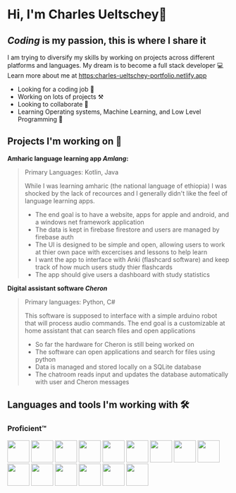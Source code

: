 # Hi, I'm Charles Ueltschey👋

## *Coding* is my passion, this is where I share it

I am trying to diversify my skills by working on projects across different platforms and languages.
My dream is to become a full stack developer 💻
Learn more about me at <https:charles-ueltschey-portfolio.netlify.app>

* Looking for a coding job 🔭
* Working on lots of projects ⚒️
* Looking to collaborate 🤝
* Learning Operating systems, Machine Learning, and Low Level Programming 🌱

## Projects I'm working on 💪

**Amharic language learning app _Amlang_:**
> Primary Languages: Kotlin, Java
>
> While I was learning amharic (the national language of ethiopia) I was shocked by the lack of recources
> and I generally didn't like the feel of language learning apps.
> 
> * The end goal is to have a website, apps for apple and android, and a windows net framework application
> * The data is kept in firebase firestore and users are managed by firebase auth
> * The UI is designed to be simple and open, allowing users to work at thier own pace with excercises and lessons to help learn
> * I want the app to interface with Anki (flashcard software) and keep track of how much users study thier flashcards
> * The app should give users a dashboard with study statistics
>
**Digital assistant software _Cheron_**
>Primary languages: Python, C#
>
> This software is supposed to interface with a simple arduino robot that will process audio commands. The end goal is
> a customizable at home assistant that can search files and open applications
>
> * So far the hardware for Cheron is still being worked on
> * The software can open applications and search for files using python
> * Data is managed and stored locally on a SQLite database
> * The chatroom reads input and updates the database automatically with user and Cheron messages


## Languages and tools I'm working with 🛠️
### Proficient™️
 <img src="https://github.com/cueltschey/cueltschey/assets/68715119/210578cc-8185-4e98-959f-b76ee47a34c9" width="50" height="50">
 <img src="https://github.com/cueltschey/cueltschey/assets/68715119/1ea54679-a22f-4562-86c0-088b0e5ffc0c width="50" height="50">
 <img src="https://github.com/cueltschey/cueltschey/assets/68715119/dab66d02-6c07-494c-9e92-c94dde2ed5c1" width="50" height="50">
 <img src="https://github.com/cueltschey/cueltschey/assets/68715119/a296e028-8f86-4f2d-8494-e94329610732" width="50" height="50">
 <img src="https://github.com/cueltschey/cueltschey/assets/68715119/b8a67e30-8463-4a1e-b09e-22e5b246a955" width="50" height="50">
 <img src="https://github.com/cueltschey/cueltschey/assets/68715119/aef6b352-244e-4832-9e62-6cc327a89db9" width="50" height="50">
 <img src="https://github.com/cueltschey/cueltschey/assets/68715119/57a4be9b-1853-48fb-ac04-7b46367243ac" width="50" height="50">
 <img src="https://github.com/cueltschey/cueltschey/assets/68715119/31d558e2-eb25-41f7-bcb3-a7021fa8d598" width="50" height="50">
 <img src="https://github.com/cueltschey/cueltschey/assets/68715119/8cdc82de-8dbb-428c-a232-ec7fe593c22a" width="50" height="50">
 <img src="https://github.com/cueltschey/cueltschey/assets/68715119/9fca348c-cc3d-4571-b286-840be611b4ff" width="50" height="50">
 <img src="https://github.com/cueltschey/cueltschey/assets/68715119/9784ce14-8172-4c17-819e-5640a16f2a0a" width="50" height="50">
 <img src="https://github.com/cueltschey/cueltschey/assets/68715119/576ae365-007a-4386-a9dc-193c77235348" width="50" height="50">
 <img src="https://github.com/cueltschey/cueltschey/assets/68715119/5bb9e187-5420-439b-b1f2-4c3a97573678" width="50" height="50">
 <img src="https://github.com/cueltschey/cueltschey/assets/68715119/119c3ba5-1e6b-4896-b37e-519c0b061fb2" width="50" height="50">
 <img src="https://github.com/cueltschey/cueltschey/assets/68715119/39dc52bc-a328-4f59-829e-28871613d262" width="50" height="50">


